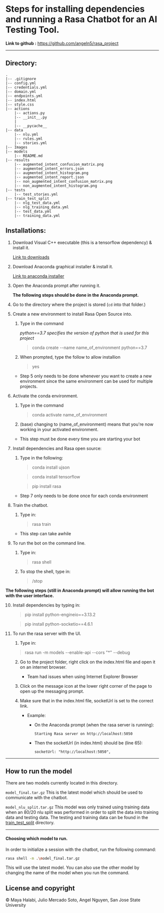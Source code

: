 # Steps for installing dependencies and running a Rasa Chatbot for an AI Testing Tool.

**Link to github :** https://github.com/angeln5/rasa_project

---

## Directory: 

    .
    |-- .gitignore  
    |-- config.yml  
    |-- credentials.yml  
    |-- domain.yml  
    |-- endpoints.yml  
    |-- index.html  
    |-- style.css  
    |-- actions
        |-- actions.py  
        |-- __init__.py
        |
        |-- __pycache__
    |-- data
        |-- nlu.yml
        |-- rules.yml
        |-- stories.yml
    |-- Images
    |-- models
        |-- README.md
    |-- results
        |-- augmented_intent_confusion_matrix.png
        |-- augmented_intent_errors.json
        |-- augmented_intent_histogram.png
        |-- augmented_intent_report.json
        |-- non_augmented_intent_confusion_matrix.png
        |-- non_augmented_intent_histogram.png
    |-- tests
        |-- test_stories.yml
    |-- train_test_split
        |-- nlg_test_data.yml
        |-- nlg_training_data.yml
        |-- test_data.yml
        |-- training_data.yml

## Installations:

1. Download Visual C++ executable (this is a tensorflow dependency) & install it.

    [Link to downloads]( https://support.microsoft.com/en-us/topic/the-latest-supported-visual-c-downloads-2647da03-1eea-4433-9aff-95f26a218cc0 
    "Visual C++ Downloads")

2. Download Anaconda graphical installer & install it.

    [Link to anaconda installer](https://www.anaconda.com/products/individual#windows "Conda installers")

3. Open the Anaconda prompt after running it.

    **The following steps should be done in the Anaconda prompt.**

4. Go to the directory where the project is stored (`cd` into that folder.)

5. Create a new environment to install Rasa Open Source into.

    1. Type in the command

        _python==3.7 specifies the version of python that is used for this project_


        > conda create --name name_of_environment python==3.7

    2. When prompted, type the follow to allow installion

        > yes

    - Step 5 only needs to be done whenever you want to create a new environment since the same environment can be used for multiple projects.

6. Activate the conda environment.

    1. Type in the command
    
        > conda activate name_of_environment
    
    2. (base) changing to (name_of_environment) means that you're now working in your activated environment.

    - This step must be done every time you are starting your bot
    
7. Install dependencies and Rasa open source:

    1. Type in the following:

        > conda install ujson

        > conda install tensorflow

        > pip install rasa

    - Step 7 only needs to be done once for each conda environment

8. Train the chatbot.

    1. Type in: 

        > rasa train

    - This step can take awhile

9. To run the bot on the command line.

    1. Type in:

        > rasa shell

    2. To stop the shell, type in:

        > /stop

**The following steps (still in Anaconda prompt) will allow running the bot with the user interface.**

10. Install dependencies by typing in:

    > pip install python-engineio==3.13.2

    > pip install python-socketio==4.6.1

11. To run the rasa server with the UI.

    1. Type in:

    > rasa run -m models --enable-api --cors "*" --debug

    2. Go to the project folder, right click on the index.html file and open it on an internet browser.

        - Team had issues when using Internet Explorer Browser

    3. Click on the message icon at the lower right corner of the page to open up the messaging prompt.

    4. Make sure that in the index.html file, socketUrl is set to the correct link.

        - Example:

            - On the Anaconda prompt (when the rasa server is running):

                `Starting Rasa server on http://localhost:5050`

            - Then the socketUrl (in index.html) should be (line 65):

                `socketUrl: "http://localhost:5050",`
---

## How to run the  model
There are two models currently located in this directory.

`model_final.tar.gz` This is the latest model which should be used to communicate with the chatbot. 

`model_nlu_split.tar.gz` This model was only trained using training data when an 80/20 nlu split was performed in order to split the data into training data and testing data. The testing and training data can be found in the [train_test_split](../train_test_split) directory.

---

#### Choosing which model to run.
In order to initialize a session with the chatbot, run the following command:
```bash
rasa shell -m .\model_final.tar.gz
```
This will use the latest model. You can also use the other model by changing the name of the model when you run the command. 

## License and copyright

© Maya Halabi, Julio Mercado Soto, Angel Nguyen, San Jose State University